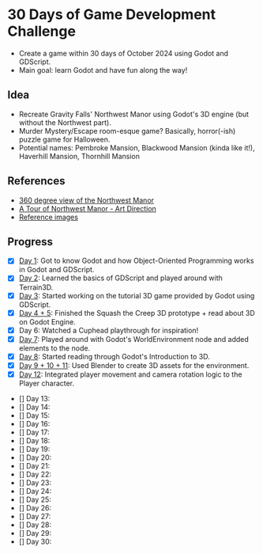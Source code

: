 # 30 Days of Game Development Challenge

- Create a game within 30 days of October 2024 using Godot and GDScript.
- Main goal: learn Godot and have fun along the way!

## Idea

- Recreate Gravity Falls' Northwest Manor using Godot's 3D engine (but without the Northwest part).
- Murder Mystery/Escape room-esque game? Basically, horror(-ish) puzzle game for Halloween.
- Potential names: Pembroke Mansion, Blackwood Mansion (kinda like it!), Haverhill Mansion, Thornhill Mansion

## References

- [360 degree view of the Northwest Manor](https://www.reddit.com/media?url=https%3A%2F%2Fpreview.redd.it%2F170ecp7ehqvb1.gif%3Fwidth%3D1283%26format%3Dmp4%26s%3D0ce219c7b4aa0e9da5e97da5f1bdea4af1a79d00)
- [A Tour of Northwest Manor - Art Direction](https://www.tumblr.com/gravi-teamfalls/111307862408/a-tour-of-northwest-manor-art-direction-ian)
- [Reference images](./References)

## Progress

- [x] [Day 1](./devlog.md/#day-1): Got to know Godot and how Object-Oriented Programming works in Godot and GDScript.
- [x] [Day 2](./devlog.md/#day-2): Learned the basics of GDScript and played around with Terrain3D.
- [x] [Day 3](./devlog.md/#day-3): Started working on the tutorial 3D game provided by Godot using GDScript.
- [x] [Day 4 + 5](./devlog.md/#day-4--5): Finished the Squash the Creep 3D prototype + read about 3D on Godot Engine.
- [x] Day 6: Watched a Cuphead playthrough for inspiration!
- [x] [Day 7](./devlog.md/#day-7): Played around with Godot's WorldEnvironment node and added elements to the node.
- [x] [Day 8](./devlog.md/#day-8): Started reading through Godot's Introduction to 3D.
- [x] [Day 9 + 10 + 11](./devlog.md/#day-9--10--11): Used Blender to create 3D assets for the environment.
- [x] [Day 12](./devlog.md/#day-12): Integrated player movement and camera rotation logic to the Player character.
- [] Day 13:
- [] Day 14:
- [] Day 15:
- [] Day 16:
- [] Day 17:
- [] Day 18:
- [] Day 19:
- [] Day 20:
- [] Day 21:
- [] Day 22:
- [] Day 23:
- [] Day 24:
- [] Day 25:
- [] Day 26:
- [] Day 27:
- [] Day 28:
- [] Day 29:
- [] Day 30:
